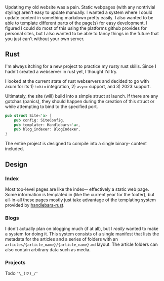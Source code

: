 Updating my old website was a pain. Static webpages
(with any nontrivial styling) 
aren't easy to update manually. I wanted a system where I could update
content in something markdown pretty easily. I also wanted to be able to
template different parts of the page(s) for easy development. I figured
I could do most of this using the platforms github provides for personal
sites, but I also wanted to be able to fancy things in the future that
you just can't without your own server.

## Rust
I'm always itching for a new project to practice my rusty rust skills.
Since I hadn't created a webserver in rust yet, I thought I'd try.

I looked at the current state of rust webservers and decided to go with
axum for its 1) `tokio` integration, 2) `async` support, and
3) 2023 support.

Ultimately, the site (will) build into a simple struct at launch.
If there are any gotchas (panics), they should happen during the creation
of this struct or while attempting to bind to the specified port.

```rust
pub struct Site<'a> {
    pub config: SiteConfig,
    pub templater: Handlebars<'a>,
    pub blog_indexer: BlogIndexer,
}
```

The entire project is designed to compile into a single binary- content
included.

## Design
### Index
Most top-level pages are like the index-- effectively a static web page.
Some information is templated in (like the current year for the footer),
but all-in-all these pages mostly just take advantage of the templating
system provided by [handlebars-rust](https://github.com/sunng87/handlebars-rust).

### Blogs
I don't actually plan on blogging much (if at all), but I _really_ wanted to
make a system for doing it. This system consists of a single manifest that
lists the metadata for the articles and a series of folders with an
`articles/{article_name}/{article_name}.md` layout. The article folders can
also contain arbitrary data such as media.

### Projects
Todo `¯\_(ツ)_/¯`